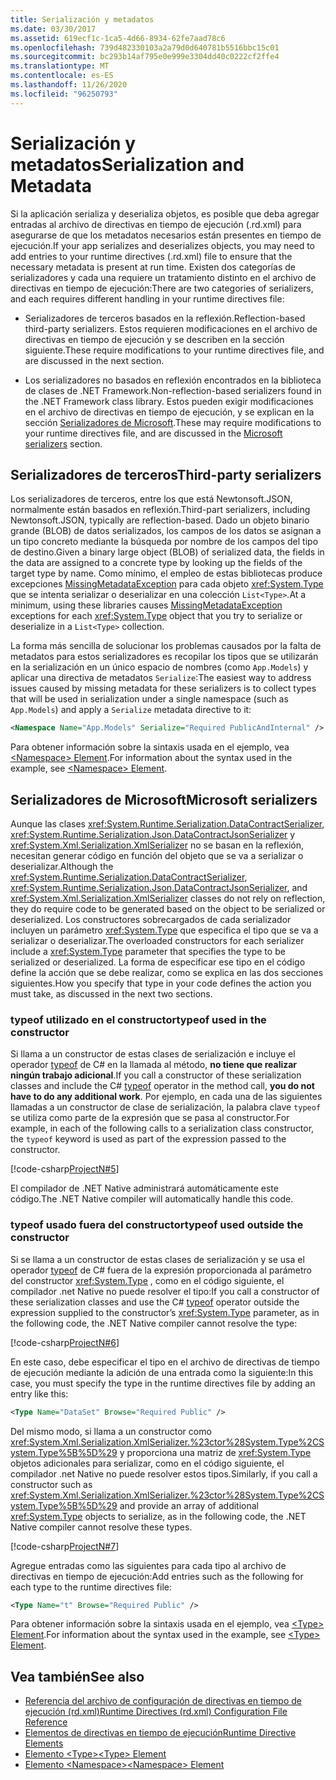 ```yaml
---
title: Serialización y metadatos
ms.date: 03/30/2017
ms.assetid: 619ecf1c-1ca5-4d66-8934-62fe7aad78c6
ms.openlocfilehash: 739d482330103a2a79d0d640781b5516bbc15c01
ms.sourcegitcommit: bc293b14af795e0e999e3304dd40c0222cf2ffe4
ms.translationtype: MT
ms.contentlocale: es-ES
ms.lasthandoff: 11/26/2020
ms.locfileid: "96250793"
---
```

# <a name="serialization-and-metadata"></a><span data-ttu-id="2a411-102">Serialización y metadatos</span><span class="sxs-lookup"><span data-stu-id="2a411-102">Serialization and Metadata</span></span>

<span data-ttu-id="2a411-103">Si la aplicación serializa y deserializa objetos, es posible que deba agregar entradas al archivo de directivas en tiempo de ejecución (.rd.xml) para asegurarse de que los metadatos necesarios están presentes en tiempo de ejecución.</span><span class="sxs-lookup"><span data-stu-id="2a411-103">If your app serializes and deserializes objects, you may need to add entries to your runtime directives (.rd.xml) file to ensure that the necessary metadata is present at run time.</span></span> <span data-ttu-id="2a411-104">Existen dos categorías de serializadores y cada una requiere un tratamiento distinto en el archivo de directivas en tiempo de ejecución:</span><span class="sxs-lookup"><span data-stu-id="2a411-104">There are two categories of serializers, and each requires different handling in your runtime directives file:</span></span>  
  
- <span data-ttu-id="2a411-105">Serializadores de terceros basados en la reflexión.</span><span class="sxs-lookup"><span data-stu-id="2a411-105">Reflection-based third-party serializers.</span></span> <span data-ttu-id="2a411-106">Estos requieren modificaciones en el archivo de directivas en tiempo de ejecución y se describen en la sección siguiente.</span><span class="sxs-lookup"><span data-stu-id="2a411-106">These require modifications to your runtime directives file, and are discussed in the next section.</span></span>  
  
- <span data-ttu-id="2a411-107">Los serializadores no basados en reflexión encontrados en la biblioteca de clases de .NET Framework.</span><span class="sxs-lookup"><span data-stu-id="2a411-107">Non-reflection-based serializers found in the .NET Framework class library.</span></span> <span data-ttu-id="2a411-108">Estos pueden exigir modificaciones en el archivo de directivas en tiempo de ejecución, y se explican en la sección [Serializadores de Microsoft](#Microsoft).</span><span class="sxs-lookup"><span data-stu-id="2a411-108">These may require modifications to your runtime directives file, and are discussed in the [Microsoft serializers](#Microsoft) section.</span></span>  
  
<a name="ThirdParty"></a>

## <a name="third-party-serializers"></a><span data-ttu-id="2a411-109">Serializadores de terceros</span><span class="sxs-lookup"><span data-stu-id="2a411-109">Third-party serializers</span></span>

 <span data-ttu-id="2a411-110">Los serializadores de terceros, entre los que está Newtonsoft.JSON, normalmente están basados en reflexión.</span><span class="sxs-lookup"><span data-stu-id="2a411-110">Third-part serializers, including Newtonsoft.JSON, typically are reflection-based.</span></span> <span data-ttu-id="2a411-111">Dado un objeto binario grande (BLOB) de datos serializados, los campos de los datos se asignan a un tipo concreto mediante la búsqueda por nombre de los campos del tipo de destino.</span><span class="sxs-lookup"><span data-stu-id="2a411-111">Given a binary large object (BLOB) of serialized data, the fields in the data are assigned to a concrete type by looking up the fields of the target type by name.</span></span> <span data-ttu-id="2a411-112">Como mínimo, el empleo de estas bibliotecas produce excepciones [MissingMetadataException](missingmetadataexception-class-net-native.md) para cada objeto <xref:System.Type> que se intenta serializar o deserializar en una colección `List<Type>`.</span><span class="sxs-lookup"><span data-stu-id="2a411-112">At a minimum, using these libraries causes [MissingMetadataException](missingmetadataexception-class-net-native.md) exceptions for each <xref:System.Type> object that you try to serialize or deserialize in a `List<Type>` collection.</span></span>  
  
 <span data-ttu-id="2a411-113">La forma más sencilla de solucionar los problemas causados por la falta de metadatos para estos serializadores es recopilar los tipos que se utilizarán en la serialización en un único espacio de nombres (como `App.Models`) y aplicar una directiva de metadatos `Serialize`:</span><span class="sxs-lookup"><span data-stu-id="2a411-113">The easiest way to address issues caused by missing metadata for these serializers is to collect types that will be used in serialization under a single namespace (such as `App.Models`) and apply a `Serialize` metadata directive to it:</span></span>  
  
```xml  
<Namespace Name="App.Models" Serialize="Required PublicAndInternal" />  
```  
  
 <span data-ttu-id="2a411-114">Para obtener información sobre la sintaxis usada en el ejemplo, vea [ \<Namespace> Element](namespace-element-net-native.md).</span><span class="sxs-lookup"><span data-stu-id="2a411-114">For information about the syntax used in the example, see [\<Namespace> Element](namespace-element-net-native.md).</span></span>  
  
<a name="Microsoft"></a>

## <a name="microsoft-serializers"></a><span data-ttu-id="2a411-115">Serializadores de Microsoft</span><span class="sxs-lookup"><span data-stu-id="2a411-115">Microsoft serializers</span></span>

 <span data-ttu-id="2a411-116">Aunque las clases <xref:System.Runtime.Serialization.DataContractSerializer>, <xref:System.Runtime.Serialization.Json.DataContractJsonSerializer> y <xref:System.Xml.Serialization.XmlSerializer> no se basan en la reflexión, necesitan generar código en función del objeto que se va a serializar o deserializar.</span><span class="sxs-lookup"><span data-stu-id="2a411-116">Although the <xref:System.Runtime.Serialization.DataContractSerializer>, <xref:System.Runtime.Serialization.Json.DataContractJsonSerializer>, and <xref:System.Xml.Serialization.XmlSerializer> classes do not rely on reflection, they do require code to be generated based on the object to be serialized or deserialized.</span></span> <span data-ttu-id="2a411-117">Los constructores sobrecargados de cada serializador incluyen un parámetro <xref:System.Type> que especifica el tipo que se va a serializar o deserializar.</span><span class="sxs-lookup"><span data-stu-id="2a411-117">The overloaded constructors for each serializer include a <xref:System.Type> parameter that specifies the type to be serialized or deserialized.</span></span> <span data-ttu-id="2a411-118">La forma de especificar ese tipo en el código define la acción que se debe realizar, como se explica en las dos secciones siguientes.</span><span class="sxs-lookup"><span data-stu-id="2a411-118">How you specify that type in your code defines the action you must take, as discussed in the next two sections.</span></span>  
  
### <a name="typeof-used-in-the-constructor"></a><span data-ttu-id="2a411-119">typeof utilizado en el constructor</span><span class="sxs-lookup"><span data-stu-id="2a411-119">typeof used in the constructor</span></span>

 <span data-ttu-id="2a411-120">Si llama a un constructor de estas clases de serialización e incluye el operador [typeof](../../csharp/language-reference/operators/type-testing-and-cast.md#typeof-operator) de C# en la llamada al método, **no tiene que realizar ningún trabajo adicional**.</span><span class="sxs-lookup"><span data-stu-id="2a411-120">If you call a constructor of these serialization classes and include the C# [typeof](../../csharp/language-reference/operators/type-testing-and-cast.md#typeof-operator) operator in the method call, **you do not have to do any additional work**.</span></span> <span data-ttu-id="2a411-121">Por ejemplo, en cada una de las siguientes llamadas a un constructor de clase de serialización, la palabra clave `typeof` se utiliza como parte de la expresión que se pasa al constructor.</span><span class="sxs-lookup"><span data-stu-id="2a411-121">For example, in each of the following calls to a serialization class constructor, the `typeof` keyword is used as part of the expression passed to the constructor.</span></span>  
  
 [!code-csharp[ProjectN#5](../../../samples/snippets/csharp/VS_Snippets_CLR/projectn/cs/serialize1.cs#5)]  
  
 <span data-ttu-id="2a411-122">El compilador de .NET Native administrará automáticamente este código.</span><span class="sxs-lookup"><span data-stu-id="2a411-122">The .NET Native compiler will automatically handle this code.</span></span>  
  
### <a name="typeof-used-outside-the-constructor"></a><span data-ttu-id="2a411-123">typeof usado fuera del constructor</span><span class="sxs-lookup"><span data-stu-id="2a411-123">typeof used outside the constructor</span></span>

 <span data-ttu-id="2a411-124">Si se llama a un constructor de estas clases de serialización y se usa el operador [typeof](../../csharp/language-reference/operators/type-testing-and-cast.md#typeof-operator) de C# fuera de la expresión proporcionada al parámetro del constructor <xref:System.Type> , como en el código siguiente, el compilador .net Native no puede resolver el tipo:</span><span class="sxs-lookup"><span data-stu-id="2a411-124">If you call a constructor of these serialization classes and use the C# [typeof](../../csharp/language-reference/operators/type-testing-and-cast.md#typeof-operator) operator outside the expression supplied to the constructor’s <xref:System.Type> parameter, as in the following code, the .NET Native compiler cannot resolve the type:</span></span>  
  
 [!code-csharp[ProjectN#6](../../../samples/snippets/csharp/VS_Snippets_CLR/projectn/cs/serialize1.cs#6)]  
  
 <span data-ttu-id="2a411-125">En este caso, debe especificar el tipo en el archivo de directivas de tiempo de ejecución mediante la adición de una entrada como la siguiente:</span><span class="sxs-lookup"><span data-stu-id="2a411-125">In this case, you must specify the type in the runtime directives file by adding an entry like this:</span></span>  
  
```xml  
<Type Name="DataSet" Browse="Required Public" />  
```  
  
 <span data-ttu-id="2a411-126">Del mismo modo, si llama a un constructor como <xref:System.Xml.Serialization.XmlSerializer.%23ctor%28System.Type%2CSystem.Type%5B%5D%29> y proporciona una matriz de <xref:System.Type> objetos adicionales para serializar, como en el código siguiente, el compilador .net Native no puede resolver estos tipos.</span><span class="sxs-lookup"><span data-stu-id="2a411-126">Similarly, if you call a constructor such as <xref:System.Xml.Serialization.XmlSerializer.%23ctor%28System.Type%2CSystem.Type%5B%5D%29> and provide an array of additional <xref:System.Type> objects to serialize, as in the following code, the .NET Native compiler cannot resolve these types.</span></span>  
  
 [!code-csharp[ProjectN#7](../../../samples/snippets/csharp/VS_Snippets_CLR/projectn/cs/serialize1.cs#7)]  
  
<span data-ttu-id="2a411-127">Agregue entradas como las siguientes para cada tipo al archivo de directivas en tiempo de ejecución:</span><span class="sxs-lookup"><span data-stu-id="2a411-127">Add entries such as the following for each type to the runtime directives file:</span></span>  
  
```xml  
<Type Name="t" Browse="Required Public" />  
```  
  
<span data-ttu-id="2a411-128">Para obtener información sobre la sintaxis usada en el ejemplo, vea [ \<Type> Element](type-element-net-native.md).</span><span class="sxs-lookup"><span data-stu-id="2a411-128">For information about the syntax used in the example, see [\<Type> Element](type-element-net-native.md).</span></span>  
  
## <a name="see-also"></a><span data-ttu-id="2a411-129">Vea también</span><span class="sxs-lookup"><span data-stu-id="2a411-129">See also</span></span>

- [<span data-ttu-id="2a411-130">Referencia del archivo de configuración de directivas en tiempo de ejecución (rd.xml)</span><span class="sxs-lookup"><span data-stu-id="2a411-130">Runtime Directives (rd.xml) Configuration File Reference</span></span>](runtime-directives-rd-xml-configuration-file-reference.md)
- [<span data-ttu-id="2a411-131">Elementos de directivas en tiempo de ejecución</span><span class="sxs-lookup"><span data-stu-id="2a411-131">Runtime Directive Elements</span></span>](runtime-directive-elements.md)
- [<span data-ttu-id="2a411-132">Elemento \<Type></span><span class="sxs-lookup"><span data-stu-id="2a411-132">\<Type> Element</span></span>](type-element-net-native.md)
- [<span data-ttu-id="2a411-133">Elemento \<Namespace></span><span class="sxs-lookup"><span data-stu-id="2a411-133">\<Namespace> Element</span></span>](namespace-element-net-native.md)
